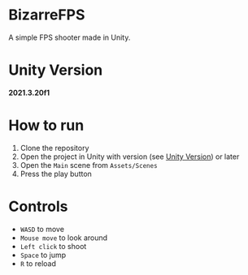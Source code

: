 # BizarreFPS
A simple FPS shooter made in Unity.

# Unity Version
**2021.3.20f1**

# How to run
1. Clone the repository
1. Open the project in Unity with version (see [Unity Version](#unity-version)) or later
1. Open the `Main` scene from `Assets/Scenes`
1. Press the play button

# Controls
- `WASD` to move
- `Mouse move` to look around
- `Left click` to shoot
- `Space` to jump
- `R` to reload
